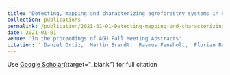 ```yaml
---
title: "Detecting, mapping and characterizing agroforestry systems in Peru"
collection: publications
permalink: /publication/2021-01-01-Detecting-mapping-and-characterizing-agroforestry-systems-in-Peru
date: 2021-01-01
venue: 'In the proceedings of AGU Fall Meeting Abstracts'
citation: ' Daniel Ortiz,  Martin Brandt,  Rasmus Fensholt,  Florian Reiner,  Ankit Kariryaa,  Wanting Yang,  Xiaoye Tong,  Amelie Gaudin,  Todd Rosenstock, &quot;Detecting, mapping and characterizing agroforestry systems in Peru.&quot; In the proceedings of AGU Fall Meeting Abstracts, 2021.'
---
```

Use [Google Scholar](https://scholar.google.com/scholar?q=Detecting,+mapping+and+characterizing+agroforestry+systems+in+Peru){:target="_blank"} for full citation